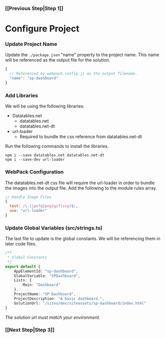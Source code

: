 ### [[Previous Step|Step 1]]

# Configure Project

### Update Project Name

Update the ```./package.json``` "name" property to the project name. This name will be referenced as the output file for the solution.

```js
{
  // Referenced by webpack.config.js as the output filename.
  "name": "sp-dashboard"
}
```

### Add Libraries

We will be using the following libraries:

- Datatables.net
   - datatables.net
   - datatables.net-dt
- url-loader
   - Required to bundle the css reference from datatables.net-dt

Run the following commands to install the libraries.

```
npm i --save datatables.net datatables.net-dt
npm i --save-dev url-loader
```

### WebPack Configuration

The datatables.net-dt css file will require the url-loader in order to bundle the images into the output file. Add the following to the module rules array.

```js
// Handle Image Files
{
  test: /\.(jpe?g|png|gif|svg)$/,
  use: "url-loader"
}
```

### Update Global Variables (src/strings.ts)

The last file to update is the global constants. We will be referencing them in later code files.

```ts
/**
 * Global Constants
 */
export default {
    AppElementId: "sp-dashboard",
    GlobalVariable: "SPDashboard",
    Lists: {
        Main: "Dashboard"
    },
    ProjectName: "SP Dashboard",
    ProjectDescription: "A basic dashboard.",
    SolutionUrl: "/sites/dev/siteassets/sp-dashboard/index.html"
}
```

_The solution url must match your environment._

### [[Next Step|Step 3]]